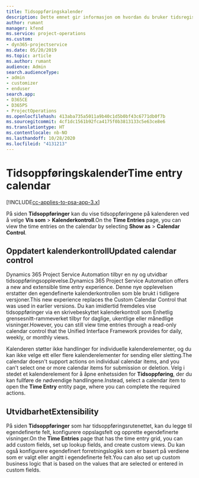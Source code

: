 ```yaml
---
title: Tidsoppføringskalender
description: Dette emnet gir informasjon om hvordan du bruker tidsregistreringskalenderen.
author: rumant
manager: kfend
ms.service: project-operations
ms.custom:
- dyn365-projectservice
ms.date: 05/20/2019
ms.topic: article
ms.author: rumant
audience: Admin
search.audienceType:
- admin
- customizer
- enduser
search.app:
- D365CE
- D365PS
- ProjectOperations
ms.openlocfilehash: 413aba735a5011a9b40c1d5b0bf43c6771db0f7b
ms.sourcegitcommit: 4cf1dc1561b92fca4175f0b3813133c5e63ce8e6
ms.translationtype: HT
ms.contentlocale: nb-NO
ms.lasthandoff: 10/28/2020
ms.locfileid: "4131213"
---
```

# <a name="time-entry-calendar"></a><span data-ttu-id="c4c66-103">Tidsoppføringskalender</span><span class="sxs-lookup"><span data-stu-id="c4c66-103">Time entry calendar</span></span>

[!INCLUDE[cc-applies-to-psa-app-3.x](../includes/cc-applies-to-psa-app-3x.md)]

<span data-ttu-id="c4c66-104">På siden **Tidsoppføringer** kan du vise tidsoppføringene på kalenderen ved å velge **Vis som** \> **Kalenderkontroll**.</span><span class="sxs-lookup"><span data-stu-id="c4c66-104">On the **Time Entries** page, you can view the time entries on the calendar by selecting **Show as** \> **Calendar Control**.</span></span>

## <a name="updated-calendar-control"></a><span data-ttu-id="c4c66-105">Oppdatert kalenderkontroll</span><span class="sxs-lookup"><span data-stu-id="c4c66-105">Updated calendar control</span></span>

<span data-ttu-id="c4c66-106">Dynamics 365 Project Service Automation tilbyr en ny og utvidbar tidsoppføringsopplevelse.</span><span class="sxs-lookup"><span data-stu-id="c4c66-106">Dynamics 365 Project Service Automation offers a new and extensible time entry experience.</span></span> <span data-ttu-id="c4c66-107">Denne nye opplevelsen erstatter den egendefinerte kalenderkontrollen som ble brukt i tidligere versjoner.</span><span class="sxs-lookup"><span data-stu-id="c4c66-107">This new experience replaces the Custom Calendar Control that was used in earlier versions.</span></span> <span data-ttu-id="c4c66-108">Du kan imidlertid fremdeles vise tidsoppføringer via en skrivebeskyttet kalenderkontroll som Enhetlig grensesnitt-rammeverket tilbyr for daglige, ukentlige eller månedlige visninger.</span><span class="sxs-lookup"><span data-stu-id="c4c66-108">However, you can still view time entries through a read-only calendar control that the Unified Interface Framework provides for daily, weekly, or monthly views.</span></span>

<span data-ttu-id="c4c66-109">Kalenderen støtter ikke handlinger for individuelle kalenderelementer, og du kan ikke velge ett eller flere kalenderelementer for sending eller sletting.</span><span class="sxs-lookup"><span data-stu-id="c4c66-109">The calendar doesn't support actions on individual calendar items, and you can't select one or more calendar items for submission or deletion.</span></span> <span data-ttu-id="c4c66-110">Velg i stedet et kalenderelement for å åpne enhetssiden for **Tidsoppføring**, der du kan fullføre de nødvendige handlingene.</span><span class="sxs-lookup"><span data-stu-id="c4c66-110">Instead, select a calendar item to open the **Time Entry** entity page, where you can complete the required actions.</span></span>

## <a name="extensibility"></a><span data-ttu-id="c4c66-111">Utvidbarhet</span><span class="sxs-lookup"><span data-stu-id="c4c66-111">Extensibility</span></span>

<span data-ttu-id="c4c66-112">På siden **Tidsoppføringer** som har tidsoppføringsrutenettet, kan du legge til egendefinerte felt, konfigurere oppslagsfelt og opprette egendefinerte visninger.</span><span class="sxs-lookup"><span data-stu-id="c4c66-112">On the **Time Entries** page that has the time entry grid, you can add custom fields, set up lookup fields, and create custom views.</span></span> <span data-ttu-id="c4c66-113">Du kan også konfigurere egendefinert forretningslogikk som er basert på verdiene som er valgt eller angitt i egendefinerte felt.</span><span class="sxs-lookup"><span data-stu-id="c4c66-113">You can also set up custom business logic that is based on the values that are selected or entered in custom fields.</span></span>
